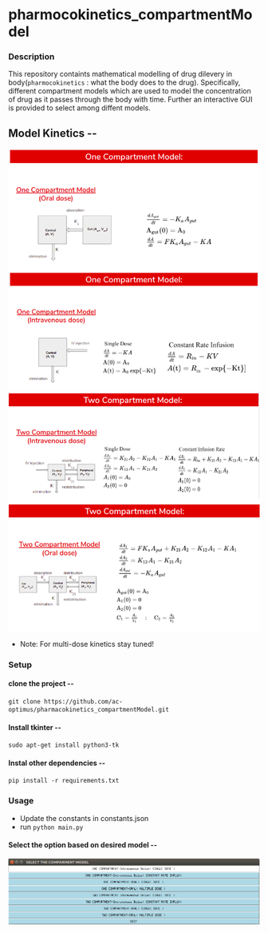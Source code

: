 # pharmocokinetics_compartmentModel

### Description

This repository containts mathematical modelling of drug dilevery in body(```pharmocokinetics``` : what the body does to
the drug). Specifically, different compartment models which are used to model the concentration of drug as it passes through the body with time. Further an interactive GUI is provided to select among diffent models.
## Model Kinetics --
![Alt text](interface/s1.png "Optional Title")
![Alt text](interface/s2.png "Optional Title")
- Note: For multi-dose kinetics stay tuned!
### Setup
#### clone the project --
```
git clone https://github.com/ac-optimus/pharmacokinetics_compartmentModel.git
```
####  Install tkinter --
```
sudo apt-get install python3-tk
```
#### Instal other dependencies --
```
pip install -r requirements.txt
```

### Usage



* Update the constants in constants.json <br /> 
* run ```python main.py```



#### Select the option based on desired model --
![Alt text](interface/pic.png "Optional Title")
